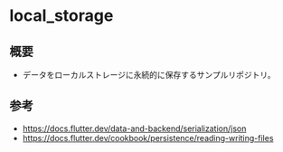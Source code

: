 # local_storage

## 概要

- データをローカルストレージに永続的に保存するサンプルリポジトリ。

## 参考

- https://docs.flutter.dev/data-and-backend/serialization/json
- https://docs.flutter.dev/cookbook/persistence/reading-writing-files